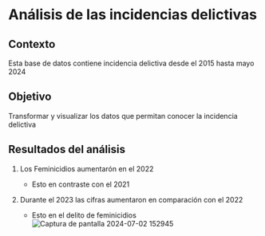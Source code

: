 # Análisis de las incidencias delictivas

## Contexto
Esta base de datos contiene incidencia delictiva desde el 2015 hasta mayo 2024 


## Objetivo
Transformar y visualizar los datos que permitan conocer la incidencia delictiva

## Resultados del análisis
1. Los Feminicidios aumentarón en el 2022
   - Esto en contraste con el 2021
  
2. Durante el 2023 las cifras aumentaron en comparación con el 2022
   - Esto en el delito de feminicidios 
![Captura de pantalla 2024-07-02 152945](https://github.com/Anaisahd/MicrosoftExcel/assets/174209100/3b5389f5-055b-4f54-b683-4218a0b2be6d)
